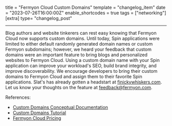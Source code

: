 title = "Fermyon Cloud Custom Domains"
template = "changelog_item"
date = "2023-07-26T16:00:00Z"
enable_shortcodes = true
tags = ["networking"]
[extra]
type= "changelog_post"

---

Blog authors and website tinkerers can rest easy knowing that Fermyon Cloud now supports custom domains. Until today, Spin applications were limited to either default randomly generated domain names or custom Fermyon subdomains; however, we heard your feedback that custom domains were an important feature to bring blogs and personalized websites to Fermyon Cloud. Using a custom domain name with your Spin application can improve your workload's SEO, build brand integrity, and improve discoverability. We encourage developers to bring their custom domains to Fermyon Cloud and assign them to their favorite Spin applications. Slat's has already gotten a headstart at [finickywhiskers.com](finickywhiskers.com). Let us know your thoughts on the feature at [feedback@fermyon.com](mailto:feedback@fermyon.com). 


<!-- break -->

References:

- [Custom Domains Conceptual Documentation](/cloud/custom-domain)
- [Custom Domains Tutorial](/cloud/custom-domains-tutorial)
- [Fermyon Cloud Pricing](https://www.fermyon.com/pricing)
